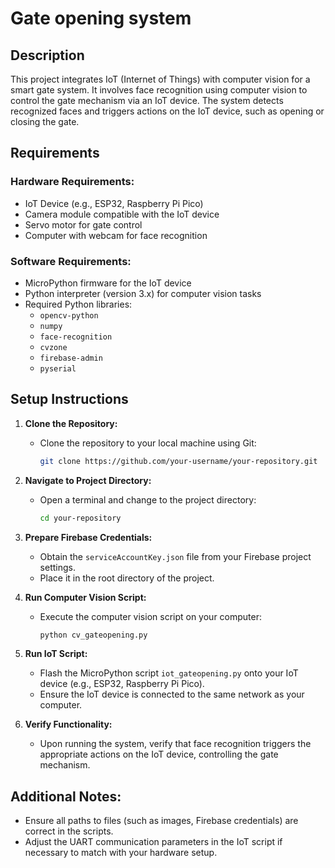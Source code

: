 # Gate opening system

## Description
This project integrates IoT (Internet of Things) with computer vision for a smart gate system. It involves face recognition using computer vision to control the gate mechanism via an IoT device. The system detects recognized faces and triggers actions on the IoT device, such as opening or closing the gate.

## Requirements

### Hardware Requirements:
- IoT Device (e.g., ESP32, Raspberry Pi Pico)
- Camera module compatible with the IoT device
- Servo motor for gate control
- Computer with webcam for face recognition

### Software Requirements:
- MicroPython firmware for the IoT device
- Python interpreter (version 3.x) for computer vision tasks
- Required Python libraries:
  - `opencv-python`
  - `numpy`
  - `face-recognition`
  - `cvzone`
  - `firebase-admin`
  - `pyserial`

## Setup Instructions

1. **Clone the Repository:**
   - Clone the repository to your local machine using Git:
     ```sh
     git clone https://github.com/your-username/your-repository.git
     ```

2. **Navigate to Project Directory:**
   - Open a terminal and change to the project directory:
     ```sh
     cd your-repository
     ```

3. **Prepare Firebase Credentials:**
   - Obtain the `serviceAccountKey.json` file from your Firebase project settings.
   - Place it in the root directory of the project.

4. **Run Computer Vision Script:**
   - Execute the computer vision script on your computer:
     ```sh
     python cv_gateopening.py
     ```

5. **Run IoT Script:**
   - Flash the MicroPython script `iot_gateopening.py` onto your IoT device (e.g., ESP32, Raspberry Pi Pico).
   - Ensure the IoT device is connected to the same network as your computer.

6. **Verify Functionality:**
   - Upon running the system, verify that face recognition triggers the appropriate actions on the IoT device, controlling the gate mechanism.

## Additional Notes:
- Ensure all paths to files (such as images, Firebase credentials) are correct in the scripts.
- Adjust the UART communication parameters in the IoT script if necessary to match with your hardware setup.

